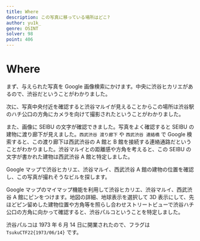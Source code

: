 ```yaml
---
title: Where
description: この写真に移っている場所はどこ?
author: yu1k_
genre: OSINT
solver: 98
point: 406
---
```


# Where

まず、与えられた写真を Google 画像検索にかけます。中央に渋谷ヒカリエがあるので、渋谷だということがわかりました。

次に、写真中央付近を確認すると渋谷マルイが見えることからこの場所は渋谷駅のハチ公口の方角にカメラを向けて撮影されたということがわかりました。

また、画像に SEIBU の文字が確認できました。写真をよく確認すると SEIBU の建物に渡り廊下が見えました。`西武渋谷 渡り廊下` や `西武渋谷 連絡橋` で Google 検索すると、この渡り廊下は西武渋谷の A 館と B 館を接続する連絡通路だということがわかりました。渋谷マルイとの距離感や方角を考えると、この SEIBU の文字が書かれた建物は西武渋谷 A 館と特定しました。

Google マップで渋谷ヒカリエ、渋谷マルイ、西武渋谷 A 館の建物の位置を確認し、この写真が撮れそうなビルを探します。

Google マップのマイマップ機能を利用して渋谷ヒカリエ、渋谷マルイ、西武渋谷 A 館にピンをつけます。地図の詳細、地球表示を選択して 3D 表示にして、先ほどピン留めした建物位置や方角等を照らし合わせストリートビューで渋谷ハチ公口の方角に向かって確認すると、渋谷パルコということを特定しました。

渋谷パルコは 1973 年 6 月 14 日に開業されたので、フラグは `TsukuCTF22{1973/06/14}` です。
